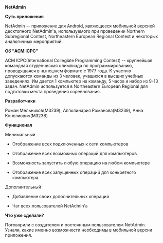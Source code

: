 **NetAdmin**

**Суть приложения**

NetAdmin -- приложение для Android, являющееся мобильной версией десктопного NetAdmin'а, используемого при проведении Northern Subregional Contest, Northeastern European Regional Contest и некоторых аналогичных мероприятий.

**Об "ACM ICPC"**

ACM ICPC(International Collegiate Programming Contest) -- крупнейшая командная студенческая олимпиада по программированию, проводящаяся в нынешнем формате с 1977 года. К участию допускаются команды из 3 человек, учащихся в высших учебных заведениях. Им дается 1 компьютер на команду, 5 часов и набор из 9-13 задач. 
NetAdmin используется в Northeastern European Regional для подготовки места проведения соревнования.

**Разработчики**

Роман Мельников(M3239), Апполинария Романова(M3239), Анна Копелиович(M3238)

**Функционал**

Минимальный

* Отображение всех подключенных к сети компьютеров

* Отображение всех возможных операций для компьютеров

* Возможность запустить любую операцию на любом компьютере

* Отображение всех запущенных операций для конкретного компьютера

Дополнительный

* Добавление своих дополнительных операций

* Чат всех пользователей NetAdmin'а

**Что уже сделали?**

Поговорили с создателем и постоянным пользователем NetAdmin. Узнали, какие именно возможности необходимы в мобильной версии приложения.
